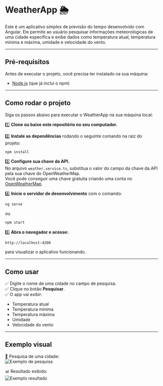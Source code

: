 
# WeatherApp 🌦️

Este é um aplicativo simples de previsão do tempo desenvolvido com Angular. Ele permite ao usuário pesquisar informações meteorológicas de uma cidade específica e exibe dados como temperatura atual, temperatura mínima e máxima, umidade e velocidade do vento.

---

## Pré-requisitos

Antes de executar o projeto, você precisa ter instalado na sua máquina:

- [Node.js](https://nodejs.org/) (que já inclui o npm)

---

## Como rodar o projeto

Siga os passos abaixo para executar o WeatherApp na sua máquina local:

1️⃣ **Clone ou baixe este repositório no seu computador.**

2️⃣ **Instale as dependências** rodando o seguinte comando na raiz do projeto:
```bash
npm install
```

3️⃣ **Configure sua chave da API.**  
No arquivo `weather.service.ts`, substitua o valor do campo da chave da API pela sua chave do OpenWeatherMap.  
Você pode conseguir uma chave gratuita criando uma conta no [OpenWeatherMap](https://openweathermap.org/).

4️⃣ **Inicie o servidor de desenvolvimento** com o comando:
```bash
ng serve
```
ou
```bash
npm start
```

5️⃣ **Abra o navegador e acesse:**
```
http://localhost:4200
```
para visualizar o aplicativo funcionando.

---

## Como usar

✅ Digite o nome de uma cidade no campo de pesquisa.  
✅ Clique no botão **Pesquisar**.  
✅ O app vai exibir:  
- Temperatura atual  
- Temperatura mínima  
- Temperatura máxima  
- Umidade  
- Velocidade do vento  

---

## Exemplo visual

🔎 Pesquisa de uma cidade:  
![Exemplo de pesquisa](https://github.com/MiltiadisN/Weather-Angular/assets/103901423/a219137d-f62e-4969-aea6-a661a9f2d7a6)

📊 Resultado exibido:  
![Exemplo resultado](https://github.com/MiltiadisN/Weather-Angular/assets/103901423/ca5a9843-979a-4720-b66f-6d3b9fe5cbf5)
